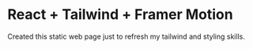 # React + Tailwind + Framer Motion

Created this static web page just to refresh my tailwind and styling skills.

